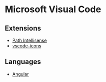 # Microsoft Visual Code

## Extensions

* [Path Intellisense](https://marketplace.visualstudio.com/items?itemName=christian-kohler.path-intellisense)
* [vscode-icons](https://marketplace.visualstudio.com/items?itemName=robertohuertasm.vscode-icons)

## Languages

* [Angular](angular-vs-code.md)

